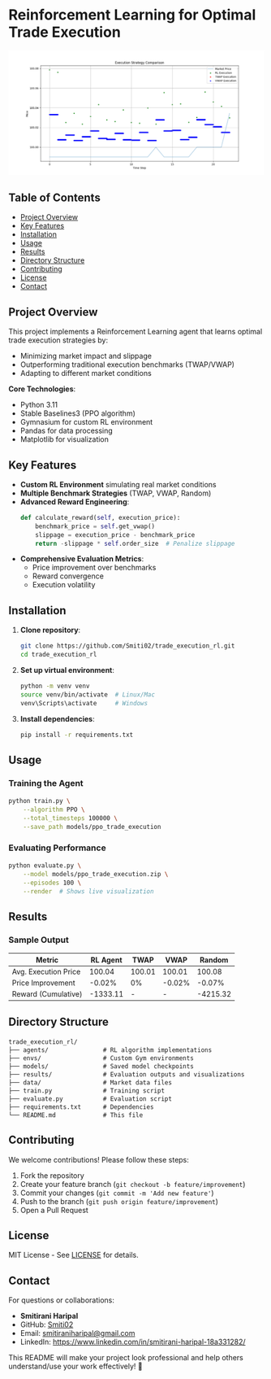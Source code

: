 # Reinforcement Learning for Optimal Trade Execution

![Trade Execution RL Agent Demo](results/trade_execution_results.png)  

## Table of Contents
- [Project Overview](#-project-overview)
- [Key Features](#-key-features)
- [Installation](#-installation)
- [Usage](#-usage)
- [Results](#-results)
- [Directory Structure](#-directory-structure)
- [Contributing](#-contributing)
- [License](#-license)
- [Contact](#-contact)

## Project Overview
This project implements a Reinforcement Learning agent that learns optimal trade execution strategies by:
- Minimizing market impact and slippage
- Outperforming traditional execution benchmarks (TWAP/VWAP)
- Adapting to different market conditions

**Core Technologies**:
- Python 3.11
- Stable Baselines3 (PPO algorithm)
- Gymnasium for custom RL environment
- Pandas for data processing
- Matplotlib for visualization

## Key Features
- **Custom RL Environment** simulating real market conditions
- **Multiple Benchmark Strategies** (TWAP, VWAP, Random)
- **Advanced Reward Engineering**:
  ```python
  def calculate_reward(self, execution_price):
      benchmark_price = self.get_vwap()
      slippage = execution_price - benchmark_price
      return -slippage * self.order_size  # Penalize slippage
  ```
- **Comprehensive Evaluation Metrics**:
  - Price improvement over benchmarks
  - Reward convergence
  - Execution volatility

## Installation
1. **Clone repository**:
   ```bash
   git clone https://github.com/Smiti02/trade_execution_rl.git
   cd trade_execution_rl
   ```

2. **Set up virtual environment**:
   ```bash
   python -m venv venv
   source venv/bin/activate  # Linux/Mac
   venv\Scripts\activate     # Windows
   ```

3. **Install dependencies**:
   ```bash
   pip install -r requirements.txt
   ```

## Usage
### Training the Agent
```bash
python train.py \
    --algorithm PPO \
    --total_timesteps 100000 \
    --save_path models/ppo_trade_execution
```

### Evaluating Performance
```bash
python evaluate.py \
    --model models/ppo_trade_execution.zip \
    --episodes 100 \
    --render  # Shows live visualization
```

## Results
### Sample Output
| Metric               | RL Agent | TWAP   | VWAP   | Random |
|----------------------|----------|--------|--------|--------|
| Avg. Execution Price | 100.04   | 100.01 | 100.01 | 100.08 |
| Price Improvement    | -0.02%   | 0%     | -0.02% | -0.07% |
| Reward (Cumulative)  | -1333.11 | -      | -      | -4215.32|


## Directory Structure
```
trade_execution_rl/
├── agents/               # RL algorithm implementations
├── envs/                 # Custom Gym environments
├── models/               # Saved model checkpoints
├── results/              # Evaluation outputs and visualizations
├── data/                 # Market data files
├── train.py              # Training script
├── evaluate.py           # Evaluation script
├── requirements.txt      # Dependencies
└── README.md             # This file
```

## Contributing
We welcome contributions! Please follow these steps:
1. Fork the repository
2. Create your feature branch (`git checkout -b feature/improvement`)
3. Commit your changes (`git commit -m 'Add new feature'`)
4. Push to the branch (`git push origin feature/improvement`)
5. Open a Pull Request

## License
MIT License - See [LICENSE](LICENSE) for details.

## Contact
For questions or collaborations:
- **Smitirani Haripal** 
- GitHub: [Smiti02](https://github.com/Smiti02)
- Email: smitiraniharipal@gmail.com
- LinkedIn: https://www.linkedin.com/in/smitirani-haripal-18a331282/

This README will make your project look professional and help others understand/use your work effectively! 🚀
